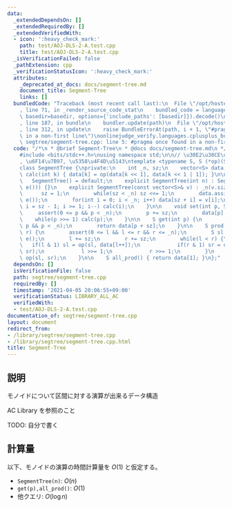 ```yaml
---
data:
  _extendedDependsOn: []
  _extendedRequiredBy: []
  _extendedVerifiedWith:
  - icon: ':heavy_check_mark:'
    path: test/AOJ-DLS-2-A.test.cpp
    title: test/AOJ-DLS-2-A.test.cpp
  _isVerificationFailed: false
  _pathExtension: cpp
  _verificationStatusIcon: ':heavy_check_mark:'
  attributes:
    _deprecated_at_docs: docs/segment-tree.md
    document_title: Segment-Tree
    links: []
  bundledCode: "Traceback (most recent call last):\n  File \"/opt/hostedtoolcache/Python/3.9.4/x64/lib/python3.9/site-packages/onlinejudge_verify/documentation/build.py\"\
    , line 71, in _render_source_code_stat\n    bundled_code = language.bundle(stat.path,\
    \ basedir=basedir, options={'include_paths': [basedir]}).decode()\n  File \"/opt/hostedtoolcache/Python/3.9.4/x64/lib/python3.9/site-packages/onlinejudge_verify/languages/cplusplus.py\"\
    , line 187, in bundle\n    bundler.update(path)\n  File \"/opt/hostedtoolcache/Python/3.9.4/x64/lib/python3.9/site-packages/onlinejudge_verify/languages/cplusplus_bundle.py\"\
    , line 312, in update\n    raise BundleErrorAt(path, i + 1, \"#pragma once found\
    \ in a non-first line\")\nonlinejudge_verify.languages.cplusplus_bundle.BundleErrorAt:\
    \ segtree/segment-tree.cpp: line 5: #pragma once found in a non-first line\n"
  code: "/*\n * @brief Segment-Tree\n * @docs docs/segment-tree.md\n */\n#pragma once\n\
    #include <bits/stdc++.h>\nusing namespace std;\n\n// \u30E2\u30CE\u30A4\u30C9\
    , \u6F14\u7B97, \u5358\u4F4D\u5143\ntemplate <typename S, S (*op)(S, S), S (*e)()>\n\
    class SegmentTree {\nprivate:\n    int _n, sz;\n    vector<S> data;\n\n    void\
    \ calc(int k) { data[k] = op(data[k << 1], data[k << 1 | 1]); }\n\npublic:\n \
    \   SegmentTree() = default;\n    explicit SegmentTree(int n) : SegmentTree(vector<S>(n,\
    \ e())) {}\n    explicit SegmentTree(const vector<S>& v) : _n(v.size()) {\n  \
    \      sz = 1;\n        while(sz < _n) sz <<= 1;\n        data.assign(sz << 1,\
    \ e());\n        for(int i = 0; i < _n; i++) data[sz + i] = v[i];\n        for(int\
    \ i = sz - 1; i >= 1; i--) calc(i);\n    }\n\n    void set(int p, S x) {\n   \
    \     assert(0 <= p && p < _n);\n        p += sz;\n        data[p] = x;\n    \
    \    while(p >>= 1) calc(p);\n    }\n\n    S get(int p) {\n        assert(0 <=\
    \ p && p < _n);\n        return data[p + sz];\n    }\n\n    S prod(int l, int\
    \ r) {\n        assert(0 <= l && l <= r && r <= _n);\n        S sl = e(), sr =\
    \ e();\n        l += sz;\n        r += sz;\n        while(l < r) {\n         \
    \   if(l & 1) sl = op(sl, data[l++]);\n            if(r & 1) sr = op(data[--r],\
    \ sr);\n            l >>= 1;\n            r >>= 1;\n        }\n        return\
    \ op(sl, sr);\n    }\n\n    S all_prod() { return data[1]; }\n};"
  dependsOn: []
  isVerificationFile: false
  path: segtree/segment-tree.cpp
  requiredBy: []
  timestamp: '2021-04-05 20:06:55+09:00'
  verificationStatus: LIBRARY_ALL_AC
  verifiedWith:
  - test/AOJ-DLS-2-A.test.cpp
documentation_of: segtree/segment-tree.cpp
layout: document
redirect_from:
- /library/segtree/segment-tree.cpp
- /library/segtree/segment-tree.cpp.html
title: Segment-Tree
---
```

## 説明

モノイドについて区間に対する演算が出来るデータ構造

AC Library を参照のこと

TODO: 自分で書く

## 計算量

以下、モノイドの演算の時間計算量を $O(1)$ と仮定する。

- `SegmentTree(n)`: $O(n)$
- `get(p),all_prod()`: $O(1)$
- 他クエリ: $O(\log n)$

